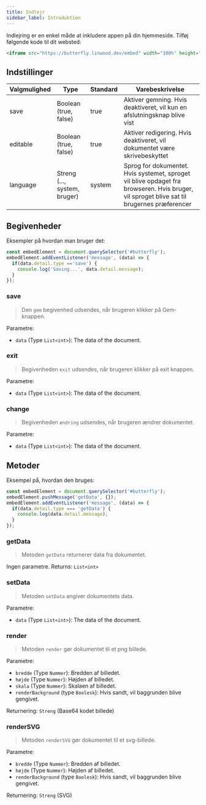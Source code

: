 ```yaml
---
title: Indlejr
sidebar_label: Introduktion
---
```


Indlejring er en enkel måde at inkludere appen på din hjemmeside. Tilføj følgende kode til dit websted:

```html
<iframe src="https://butterfly.linwood.dev/embed" width="100%" height="500px" allowtransparency="true"></iframe>
```

## Indstillinger

| Valgmulighed | Type                         | Standard | Varebeskrivelse                                                                                                                            |
| ------------ | ---------------------------- | -------- | ------------------------------------------------------------------------------------------------------------------------------------------ |
| save         | Boolean (true, false)        | true     | Aktiver gemning. Hvis deaktiveret, vil kun en afslutningsknap blive vist                                                                   |
| editable     | Boolean (true, false)        | true     | Aktiver redigering. Hvis deaktiveret, vil dokumentet være skrivebeskyttet                                                                  |
| language     | Streng (..., system, bruger) | system   | Sprog for dokumentet. Hvis systemet, sproget vil blive opdaget fra browseren. Hvis bruger, vil sproget blive sat til brugernes præferencer |

## Begivenheder

Eksempler på hvordan man bruger det:

```javascript
const embedElement = document.querySelector('#butterfly');
embedElement.addEventListener('message', (data) => {
  if(data.detail.type =='save') {
    console.log('Saving...', data.detail.message);
  }
});
```

### save

> Den `gem` begivenhed udsendes, når brugeren klikker på Gem-knappen.

Parametre:

* `data` (Type `List<int>`): The data of the document.

### exit

> Begivenheden `exit` udsendes, når brugeren klikker på exit knappen.

Parametre:

* `data` (Type `List<int>`): The data of the document.

### change

> Begivenheden `ændring` udsendes, når brugeren ændrer dokumentet.

Parametre:

* `data` (Type `List<int>`): The data of the document.

## Metoder

Eksempel på, hvordan den bruges:

```javascript
const embedElement = document.querySelector('#butterfly');
embedElement.pushMessage('getData', {});
embedElement.addEventListener('message', (data) => {
  if(data.detail.type === 'getData') {
    console.log(data.detail.message);
  }
});
```

### getData

> Metoden `getData` returnerer data fra dokumentet.

Ingen parametre. Returns: `List<int>`

### setData

> Metoden `setData` angiver dokumentets data.

Parametre:

* `data` (Type `List<int>`): The data of the document.

### render

> Metoden `render` gør dokumentet til et png billede.

Parametre:

* `bredde` (Type `Nummer`): Bredden af billedet.
* `højde` (Type `Nummer`): Højden af billedet.
* `skala` (Type `Nummer`): Skalaen af billedet.
* `renderBackground` (type `Boolesk`): Hvis sandt, vil baggrunden blive gengivet.

Returnering: `Streng` (Base64 kodet billede)

### renderSVG

> Metoden `renderSVG` gør dokumentet til et svg-billede.

Parametre:

* `bredde` (Type `Nummer`): Bredden af billedet.
* `højde` (Type `Nummer`): Højden af billedet.
* `renderBackground` (type `Boolesk`): Hvis sandt, vil baggrunden blive gengivet.

Returnering: `Streng` (SVG)
